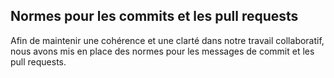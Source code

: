 ## Normes pour les commits et les pull requests

Afin de maintenir une cohérence et une clarté dans notre travail collaboratif, nous avons mis en place des normes pour les messages de commit et les pull requests.
